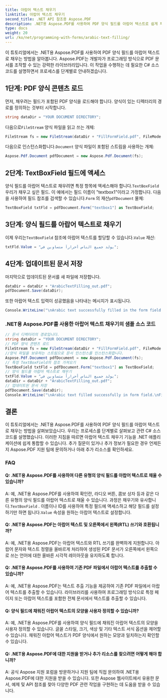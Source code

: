 ```yaml
---
title: 아랍어 텍스트 채우기
linktitle: 아랍어 텍스트 채우기
second_title: .NET API 참조용 Aspose.PDF
description: .NET용 Aspose.PDF를 사용하여 PDF 양식 필드를 아랍어 텍스트로 쉽게 채울 수 있습니다.
type: docs
weight: 20
url: /ko/net/programming-with-forms/arabic-text-filling/
---
```

이 튜토리얼에서는 .NET용 Aspose.PDF를 사용하여 PDF 양식 필드를 아랍어 텍스트로 채우는 방법을 알아봅니다. Aspose.PDF는 개발자가 프로그래밍 방식으로 PDF 문서를 조작할 수 있는 강력한 라이브러리입니다. 이 작업을 수행하는 데 필요한 C# 소스 코드를 설명하면서 프로세스를 단계별로 안내하겠습니다.

## 1단계: PDF 양식 콘텐츠 로드

먼저, 채우려는 필드가 포함된 PDF 양식을 로드해야 합니다. 양식이 있는 디렉터리의 경로를 정의하는 것부터 시작합니다.

```csharp
string dataDir = "YOUR DOCUMENT DIRECTORY";
```

 다음으로`FileStream` 양식 파일을 읽고 쓰는 개체:

```csharp
FileStream fs = new FileStream(dataDir + "FillFormField.pdf", FileMode.Open, FileAccess.ReadWrite);
```

 다음으로 인스턴스화합니다.`Document` 양식 파일이 포함된 스트림을 사용하는 개체:

```csharp
Aspose.Pdf.Document pdfDocument = new Aspose.Pdf.Document(fs);
```

## 2단계: TextBoxField 필드에 액세스

 양식 필드를 아랍어 텍스트로 채우려면 특정 항목에 액세스해야 합니다.`TextBoxField` 우리가 채우고 싶은 필드. 이 예에서는 필드 이름이 "textbox1"이라고 가정합니다. 다음을 사용하여 필드 참조를 검색할 수 있습니다.`Form` 의 재산`pdfDocument` 물체:

```csharp
TextBoxField txtFld = pdfDocument.Form["textbox1"] as TextBoxField;
```

## 3단계: 양식 필드를 아랍어 텍스트로 채우기

 이제 우리는`TextBoxField` 참조에 아랍어 텍스트를 할당할 수 있습니다.`Value` 재산:

```csharp
txtFld.Value = "يولد جميع الناس أحراراً متساوين في";
```

## 4단계: 업데이트된 문서 저장

마지막으로 업데이트된 문서를 새 파일에 저장합니다.

```csharp
dataDir = dataDir + "ArabicTextFilling_out.pdf";
pdfDocument.Save(dataDir);
```

또한 아랍어 텍스트 입력이 성공했음을 나타내는 메시지가 표시됩니다.

```csharp
Console.WriteLine("\nArabic text successfully filled in the form field.\nFile saved in the following location: " + dataDir);
```

### .NET용 Aspose.PDF를 사용한 아랍어 텍스트 채우기의 샘플 소스 코드 
```csharp
// 문서 디렉터리의 경로입니다.
string dataDir = "YOUR DOCUMENT DIRECTORY";
// PDF 양식 콘텐츠 로드
FileStream fs = new FileStream(dataDir + "FillFormField.pdf", FileMode.Open, FileAccess.ReadWrite);
//양식 파일을 보유하는 스트림으로 문서 인스턴스를 인스턴스화합니다.
Aspose.Pdf.Document pdfDocument = new Aspose.Pdf.Document(fs);
// 특정 TextBoxField의 참조 가져오기
TextBoxField txtFld = pdfDocument.Form["textbox1"] as TextBoxField;
// 양식 필드를 아랍어 텍스트로 채우기
txtFld.Value = "يولد جميع الناس أحراراً متساوين في";
dataDir = dataDir + "ArabicTextFilling_out.pdf";
// 업데이트된 문서 저장
pdfDocument.Save(dataDir);
Console.WriteLine("\nArabic text filled successfully in form field.\nFile saved at " + dataDir);
```

## 결론

이 튜토리얼에서는 .NET용 Aspose.PDF를 사용하여 PDF 양식 필드를 아랍어 텍스트로 채우는 방법을 살펴보았습니다. 우리는 프로세스를 단계별로 살펴보고 관련 C# 소스 코드를 설명했습니다. 이러한 지침을 따르면 아랍어 텍스트 채우기 기능을 .NET 애플리케이션에 쉽게 통합할 수 있습니다. 추가 질문이 있거나 추가 정보가 필요한 경우 언제든지 Aspose.PDF 지원 팀에 문의하거나 아래 추가 리소스를 확인하세요.

### FAQ

#### Q: .NET용 Aspose.PDF를 사용하여 다른 유형의 양식 필드를 아랍어 텍스트로 채울 수 있습니까?

 A: 예, .NET용 Aspose.PDF를 사용하여 확인란, 라디오 버튼, 콤보 상자 등과 같은 다른 유형의 양식 필드를 아랍어 텍스트로 채울 수 있습니다. 과정은 채우기와 유사합니다.`TextBoxField` . 이름이나 ID를 사용하여 특정 필드에 액세스하고 해당 필드를 설정하기만 하면 됩니다.`Value` 속성을 원하는 아랍어 텍스트로 설정합니다.

#### Q: .NET용 Aspose.PDF는 아랍어 텍스트 및 오른쪽에서 왼쪽(RTL) 쓰기와 호환됩니까?

A: 예, .NET용 Aspose.PDF는 아랍어 텍스트와 RTL 쓰기를 완벽하게 지원합니다. 아랍어 문자와 텍스트 정렬을 올바르게 처리하여 생성된 PDF 문서가 오른쪽에서 왼쪽으로 쓰는 언어에 대한 올바른 시각적 레이아웃을 유지하도록 합니다.

#### Q: .NET용 Aspose.PDF를 사용하여 기존 PDF 파일에서 아랍어 텍스트를 추출할 수 있습니까?

A: 예, .NET용 Aspose.PDF는 텍스트 추출 기능을 제공하여 기존 PDF 파일에서 아랍어 텍스트를 추출할 수 있습니다. 라이브러리를 사용하여 프로그래밍 방식으로 특정 페이지 또는 아랍어 텍스트를 포함한 전체 문서에서 텍스트를 추출할 수 있습니다.

#### Q: 양식 필드에 채워진 아랍어 텍스트의 모양을 사용자 정의할 수 있습니까?

A: 예, .NET용 Aspose.PDF를 사용하여 양식 필드에 채워진 아랍어 텍스트의 모양을 사용자 정의할 수 있습니다. 글꼴 스타일, 크기, 색상 및 기타 텍스트 서식 옵션을 제어할 수 있습니다. 채워진 아랍어 텍스트가 PDF 양식에서 원하는 모양과 일치하는지 확인할 수 있습니다.

#### Q: .NET용 Aspose.PDF에 대한 지원을 받거나 추가 리소스를 찾으려면 어떻게 해야 합니까?

A: 공식 Aspose 지원 포럼을 방문하거나 지원 팀에 직접 문의하여 .NET용 Aspose.PDF에 대한 지원을 받을 수 있습니다. 또한 Aspose 웹사이트에서 유용한 문서, 예제 및 API 참조를 찾아 다양한 PDF 관련 작업을 구현하는 데 도움을 받을 수 있습니다.